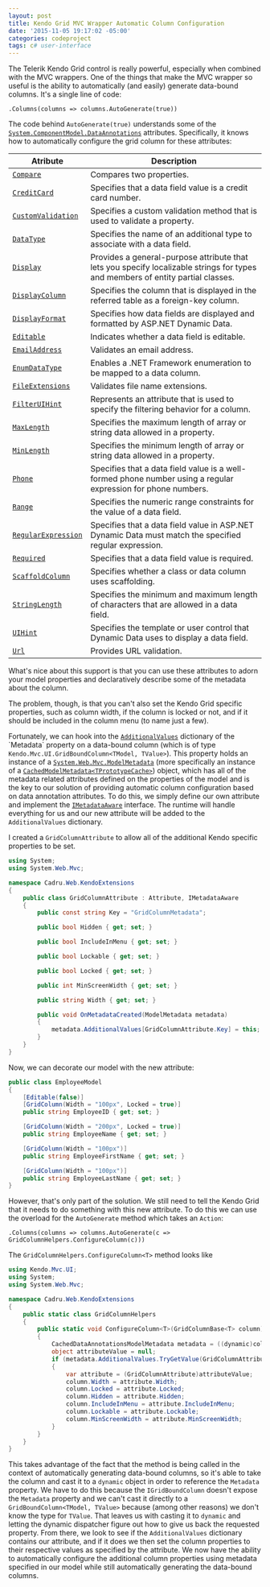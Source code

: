 ```yaml
---
layout: post
title: Kendo Grid MVC Wrapper Automatic Column Configuration
date: '2015-11-05 19:17:02 -05:00'
categories: codeproject
tags: c# user-interface
---
```


The Telerik Kendo Grid control is really powerful, especially when combined with the MVC wrappers. One of the things that make the MVC wrapper so useful is the ability to automatically (and easily) generate data-bound columns. It's a single line of code:

```
.Columns(columns => columns.AutoGenerate(true))
```

The code behind `AutoGenerate(true)` understands some of the [`System.ComponentModel.DataAnnotations`](https://msdn.microsoft.com/en-us/library/system.componentmodel.dataannotations(v=vs.110).aspx) attributes. Specifically, it knows how to automatically configure the grid column for these attributes: 

| **Atribute** | **Description** |
| ------------ | --------------- |
| [`Compare`](https://msdn.microsoft.com/en-us/library/system.componentmodel.dataannotations.compareattribute(v=vs.110).aspx) | Compares two properties. |
| [`CreditCard`](https://msdn.microsoft.com/en-us/library/system.componentmodel.dataannotations.creditcardattribute(v=vs.110).aspx) | Specifies that a data field value is a credit card number.  |
| [`CustomValidation`](https://msdn.microsoft.com/en-us/library/system.componentmodel.dataannotations.customvalidationattribute(v=vs.110).aspx) | Specifies a custom validation method that is used to validate a property. |
| [`DataType`](https://msdn.microsoft.com/en-us/library/system.componentmodel.dataannotations.datatypeattribute(v=vs.110).aspx) | Specifies the name of an additional type to associate with a data field. |
| [`Display`](https://msdn.microsoft.com/en-us/library/system.componentmodel.dataannotations.displayattribute(v=vs.110).aspx) | Provides a general-purpose attribute that lets you specify localizable strings for types and members of entity partial classes. |
| [`DisplayColumn`](https://msdn.microsoft.com/en-us/library/system.componentmodel.dataannotations.displaycolumnattribute(v=vs.110).aspx) | Specifies the column that is displayed in the referred table as a foreign-key column. |
| [`DisplayFormat`](https://msdn.microsoft.com/en-us/library/system.componentmodel.dataannotations.displayformatattribute(v=vs.110).aspx) | Specifies how data fields are displayed and formatted by ASP.NET Dynamic Data. |
| [`Editable`](https://msdn.microsoft.com/en-us/library/system.componentmodel.dataannotations.editableattribute(v=vs.110).aspx) | Indicates whether a data field is editable.  |
| [`EmailAddress`](https://msdn.microsoft.com/en-us/library/system.componentmodel.dataannotations.emailaddressattribute(v=vs.110).aspx) | Validates an email address. |
| [`EnumDataType`](https://msdn.microsoft.com/en-us/library/system.componentmodel.dataannotations.enumdatatypeattribute(v=vs.110).aspx) | Enables a .NET Framework enumeration to be mapped to a data column. |
| [`FileExtensions`](https://msdn.microsoft.com/en-us/library/system.componentmodel.dataannotations.fileextensionsattribute(v=vs.110).aspx) | Validates file name extensions. |
| [`FilterUIHint`](https://msdn.microsoft.com/en-us/library/system.componentmodel.dataannotations.filteruihintattribute(v=vs.110).aspx) | Represents an attribute that is used to specify the filtering behavior for a column. |
| [`MaxLength`](https://msdn.microsoft.com/en-us/library/system.componentmodel.dataannotations.maxlengthattribute(v=vs.110).aspx) | Specifies the maximum length of array or string data allowed in a property. |
| [`MinLength`](https://msdn.microsoft.com/en-us/library/system.componentmodel.dataannotations.minlengthattribute(v=vs.110).aspx) | Specifies the minimum length of array or string data allowed in a property. |
| [`Phone`](https://msdn.microsoft.com/en-us/library/system.componentmodel.dataannotations.phoneattribute(v=vs.110).aspx) | Specifies that a data field value is a well-formed phone number using a regular expression for phone numbers. |
| [`Range`](https://msdn.microsoft.com/en-us/library/system.componentmodel.dataannotations.rangeattribute(v=vs.110).aspx) | Specifies the numeric range constraints for the value of a data field. |
| [`RegularExpression`](https://msdn.microsoft.com/en-us/library/system.componentmodel.dataannotations.regularexpressionattribute(v=vs.110).aspx) | Specifies that a data field value in ASP.NET Dynamic Data must match the specified regular expression. |
| [`Required`](https://msdn.microsoft.com/en-us/library/system.componentmodel.dataannotations.requiredattribute(v=vs.110).aspx) | Specifies that a data field value is required. |
| [`ScaffoldColumn`](https://msdn.microsoft.com/en-us/library/system.componentmodel.dataannotations.scaffoldcolumnattribute(v=vs.110).aspx) | Specifies whether a class or data column uses scaffolding. |
| [`StringLength`](https://msdn.microsoft.com/en-us/library/system.componentmodel.dataannotations.stringlengthattribute(v=vs.110).aspx) | Specifies the minimum and maximum length of characters that are allowed in a data field. |
| [`UIHint`](https://msdn.microsoft.com/en-us/library/system.componentmodel.dataannotations.uihintattribute(v=vs.110).aspx) | Specifies the template or user control that Dynamic Data uses to display a data field. |
| [`Url`](https://msdn.microsoft.com/en-us/library/system.componentmodel.dataannotations.urlattribute(v=vs.110).aspx) | Provides URL validation. |

What's nice about this support is that you can use these attributes to adorn your model properties and declaratively describe some of the metadata about the column.

The problem, though, is that you can't also set the Kendo Grid specific properties, such as column width, if the column is locked or not, and if it should be included in the column menu (to name just a few). 

Fortunately, we can hook into the [`AdditionalValues`](https://msdn.microsoft.com/en-us/library/system.web.mvc.modelmetadata.additionalvalues(v=vs.118).aspx#P:System.Web.Mvc.ModelMetadata.AdditionalValues) dictionary of the `Metadata` property on a data-bound column (which is of type `Kendo.Mvc.UI.GridBoundColumn<TModel, TValue>`). This property holds an instance of a [`System.Web.Mvc.ModelMetadata`](https://msdn.microsoft.com/en-us/library/system.web.mvc.modelmetadata(v=vs.110).aspx) (more specifically an instance of a [`CachedModelMetadata<TPrototypeCache>`](https://msdn.microsoft.com/en-us/library/gg512055(v=vs.118).aspx)) object, which has all of the metadata related attributes defined on the properties of the model and is the key to our solution of providing automatic column configuration based on data annotation attributes. To do this, we simply define our own attribute and implement the [`IMetadataAware`](https://msdn.microsoft.com/en-us/library/system.web.mvc.imetadataaware(v=vs.118).aspx) interface. The runtime will handle everything for us and our new attribute will be added to the `AdditionalValues` dictionary. 

I created a `GridColumnAttribute` to allow all of the additional Kendo specific properties to be set.

```csharp
using System;
using System.Web.Mvc;

namespace Cadru.Web.KendoExtensions
{
    public class GridColumnAttribute : Attribute, IMetadataAware
    {
        public const string Key = "GridColumnMetadata";

        public bool Hidden { get; set; }

        public bool IncludeInMenu { get; set; }

        public bool Lockable { get; set; }

        public bool Locked { get; set; }

        public int MinScreenWidth { get; set; }

        public string Width { get; set; }

        public void OnMetadataCreated(ModelMetadata metadata)
        {
            metadata.AdditionalValues[GridColumnAttribute.Key] = this;
        }
    }
}
```

Now, we can decorate our model with the new attribute:

```csharp
public class EmployeeModel
{
    [Editable(false)]
    [GridColumn(Width = "100px", Locked = true)]
    public string EmployeeID { get; set; }

    [GridColumn(Width = "200px", Locked = true)]
    public string EmployeeName { get; set; }

    [GridColumn(Width = "100px")]
    public string EmployeeFirstName { get; set; }

    [GridColumn(Width = "100px")]
    public string EmployeeLastName { get; set; }
}
```

However, that's only part of the solution. We still need to tell the Kendo Grid that it needs to do something with this new attribute. To do this we can use the overload for the `AutoGenerate` method which takes an `Action`:

```
.Columns(columns => columns.AutoGenerate(c => GridColumnHelpers.ConfigureColumn(c)))
```

The `GridColumnHelpers.ConfigureColumn<T>` method looks like

```csharp
using Kendo.Mvc.UI;
using System;
using System.Web.Mvc;

namespace Cadru.Web.KendoExtensions
{
    public static class GridColumnHelpers
    {
        public static void ConfigureColumn<T>(GridColumnBase<T> column) where T : class
        {
            CachedDataAnnotationsModelMetadata metadata = ((dynamic)column).Metadata;
            object attributeValue = null;
            if (metadata.AdditionalValues.TryGetValue(GridColumnAttribute.Key, out attributeValue))
            {
                var attribute = (GridColumnAttribute)attributeValue;
                column.Width = attribute.Width;
                column.Locked = attribute.Locked;
                column.Hidden = attribute.Hidden;
                column.IncludeInMenu = attribute.IncludeInMenu;
                column.Lockable = attribute.Lockable;
                column.MinScreenWidth = attribute.MinScreenWidth;
            }
        }
    }
}
```

This takes advantage of the fact that the method is being called in the context of automatically generating data-bound columns, so it's able to take the column and cast it to a `dynamic` object in order to reference the `Metadata` property. We have to do this because the `IGridBoundColumn` doesn't expose the `Metadata` property and we can't cast it directly to a `GridBoundColumn<TModel, TValue>` because (among other reasons) we don't know the type for `TValue`. That leaves us with casting it to `dynamic` and letting the dynamic dispatcher figure out how to give us back the requested property. From there, we look to see if the `AdditionalValues` dictionary contains our attribute, and if it does we then set the column properties to their respective values as specified by the attribute. We now have the ability to automatically configure the additional column properties using metadata specified in our model while still automatically generating the data-bound columns.
